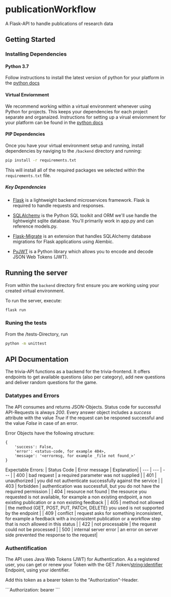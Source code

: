 # publicationWorkflow
A Flask-API to handle publications of research data

## Getting Started

### Installing Dependencies

#### Python 3.7

Follow instructions to install the latest version of python for your platform in the [python docs](https://docs.python.org/3/using/unix.html#getting-and-installing-the-latest-version-of-python)

#### Virtual Enviornment

We recommend working within a virtual environment whenever using Python for projects. This keeps your dependencies for each project separate and organaized. Instructions for setting up a virual enviornment for your platform can be found in the [python docs](https://packaging.python.org/guides/installing-using-pip-and-virtual-environments/)

#### PIP Dependencies

Once you have your virtual environment setup and running, install dependencies by naviging to the `/backend` directory and running:

```bash
pip install -r requirements.txt
```

This will install all of the required packages we selected within the `requirements.txt` file.

##### Key Dependencies

- [Flask](http://flask.pocoo.org/)  is a lightweight backend microservices framework. Flask is required to handle requests and responses.

- [SQLAlchemy](https://www.sqlalchemy.org/) is the Python SQL toolkit and ORM we'll use handle the lightweight sqlite database. You'll primarily work in app.py and can reference models.py. 

- [Flask-Migrate](https://flask-migrate.readthedocs.io/en/latest/) is an extension that handles SQLAlchemy database migrations for Flask applications using Alembic.

- [PyJWT](https://pyjwt.readthedocs.io/en/latest/) is a Python library which allows you to encode and decode JSON Web Tokens (JWT).

## Running the server

From within the `backend` directory first ensure you are working using your created virtual environment.

To run the server, execute:

```bash
flask run
```

### Runing the tests 

From the /tests-Directory, run 
```bash
python -m unittest
```

## API Documentation

The trivia-API functions as a backend for the trivia-frontend. It offers endpoints to get available questions (also per category), add new questions and deliver random questions for the game. 

### Datatypes and Errors

The API consumes and returns JSON-Objects. Status code for successful API-Requests is always _200_. Every answer object includes a _success_ attribute with the value _True_ if the request can be responed successful and the value _False_ in case of an error.

Error Objects have the following structure:
```
{
    'success': False,
    'error': <status-code, for example 404>,
    'message': '<errormsg, for example _file not found_>'
}

```

Expectable Errors:
| Status Code | Error message | Explanation|
| --- | --- | --- |
| 400 | bad request | a required parameter was not supplied |
| 401 | unauthorized | you did not authenticate successfully against the service |
| 403 | forbidden | authentication was successfull, but you do not have the required permission |
| 404 | resource not found | the resource you requested is not available, for example a non existing endpoint, a non existing publication or a non existing feedback |
| 405 | method not allowed | the method (GET, POST, PUT, PATCH, DELETE) you used is not supported by the endpoint |
| 409 | conflict | request asks for something inconsistent, for example a feedback with a inconsistent publication or a workflow step that is noch allowed in this status |
| 422 | not processable | the request could not be processed |
| 500 | internal server error | an error on server side prevented the response to the request|

### Authentification
The API uses Java Web Tokens (JWT) for Authentication. As a registered user, you can get or renew your Token with the GET /token/<string:identifier> Endpoint, using your identifier.

Add this token as a bearer token to the "Authorization"-Header. 

´´´Authorization: bearer <token>```


